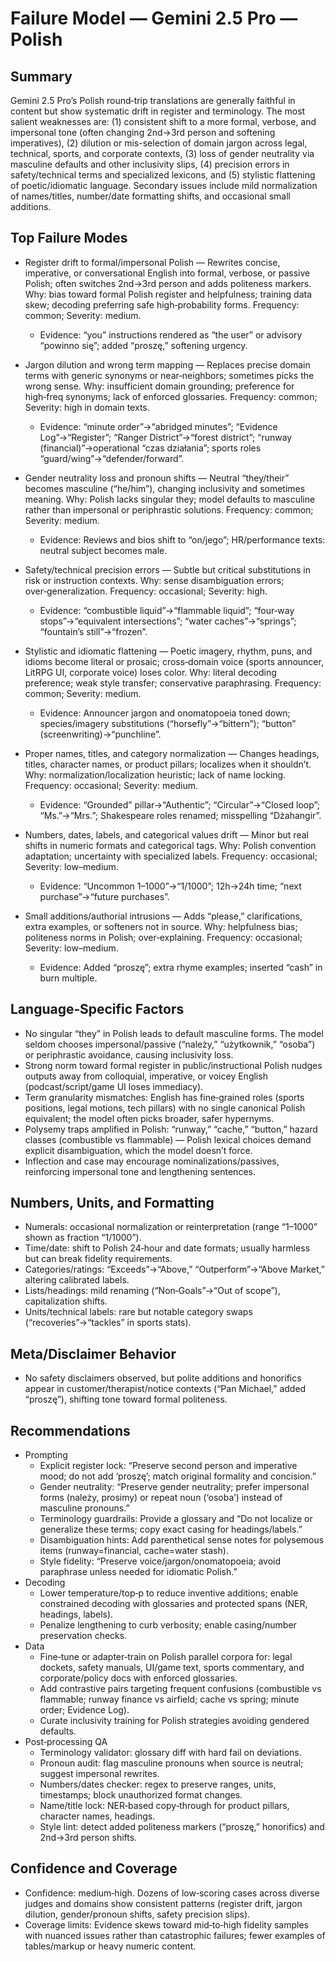 # Failure Model — Gemini 2.5 Pro — Polish

## Summary
Gemini 2.5 Pro’s Polish round‑trip translations are generally faithful in content but show systematic drift in register and terminology. The most salient weaknesses are: (1) consistent shift to a more formal, verbose, and impersonal tone (often changing 2nd→3rd person and softening imperatives), (2) dilution or mis-selection of domain jargon across legal, technical, sports, and corporate contexts, (3) loss of gender neutrality via masculine defaults and other inclusivity slips, (4) precision errors in safety/technical terms and specialized lexicons, and (5) stylistic flattening of poetic/idiomatic language. Secondary issues include mild normalization of names/titles, number/date formatting shifts, and occasional small additions.

## Top Failure Modes
- Register drift to formal/impersonal Polish — Rewrites concise, imperative, or conversational English into formal, verbose, or passive Polish; often switches 2nd→3rd person and adds politeness markers. Why: bias toward formal Polish register and helpfulness; training data skew; decoding preferring safe high‑probability forms. Frequency: common; Severity: medium.
  - Evidence: “you” instructions rendered as “the user” or advisory “powinno się”; added “proszę,” softening urgency.

- Jargon dilution and wrong term mapping — Replaces precise domain terms with generic synonyms or near‑neighbors; sometimes picks the wrong sense. Why: insufficient domain grounding; preference for high‑freq synonyms; lack of enforced glossaries. Frequency: common; Severity: high in domain texts.
  - Evidence: “minute order”→“abridged minutes”; “Evidence Log”→“Register”; “Ranger District”→“forest district”; “runway (financial)”→operational “czas działania”; sports roles “guard/wing”→“defender/forward”.

- Gender neutrality loss and pronoun shifts — Neutral “they/their” becomes masculine (“he/him”), changing inclusivity and sometimes meaning. Why: Polish lacks singular they; model defaults to masculine rather than impersonal or periphrastic solutions. Frequency: common; Severity: medium.
  - Evidence: Reviews and bios shift to “on/jego”; HR/performance texts: neutral subject becomes male.

- Safety/technical precision errors — Subtle but critical substitutions in risk or instruction contexts. Why: sense disambiguation errors; over‑generalization. Frequency: occasional; Severity: high.
  - Evidence: “combustible liquid”→“flammable liquid”; “four‑way stops”→“equivalent intersections”; “water caches”→“springs”; “fountain’s still”→“frozen”.

- Stylistic and idiomatic flattening — Poetic imagery, rhythm, puns, and idioms become literal or prosaic; cross‑domain voice (sports announcer, LitRPG UI, corporate voice) loses color. Why: literal decoding preference; weak style transfer; conservative paraphrasing. Frequency: common; Severity: medium.
  - Evidence: Announcer jargon and onomatopoeia toned down; species/imagery substitutions (“horsefly”→“bittern”); “button” (screenwriting)→“punchline”.

- Proper names, titles, and category normalization — Changes headings, titles, character names, or product pillars; localizes when it shouldn’t. Why: normalization/localization heuristic; lack of name locking. Frequency: occasional; Severity: medium.
  - Evidence: “Grounded” pillar→“Authentic”; “Circular”→“Closed loop”; “Ms.”→“Mrs.”; Shakespeare roles renamed; misspelling “Dżahangir”.

- Numbers, dates, labels, and categorical values drift — Minor but real shifts in numeric formats and categorical tags. Why: Polish convention adaptation; uncertainty with specialized labels. Frequency: occasional; Severity: low–medium.
  - Evidence: “Uncommon 1–1000”→“1/1000”; 12h→24h time; “next purchase”→“future purchases”.

- Small additions/authorial intrusions — Adds “please,” clarifications, extra examples, or softeners not in source. Why: helpfulness bias; politeness norms in Polish; over‑explaining. Frequency: occasional; Severity: low–medium.
  - Evidence: Added “proszę”; extra rhyme examples; inserted “cash” in burn multiple.

## Language‑Specific Factors
- No singular “they” in Polish leads to default masculine forms. The model seldom chooses impersonal/passive (“należy,” “użytkownik,” “osoba”) or periphrastic avoidance, causing inclusivity loss.
- Strong norm toward formal register in public/instructional Polish nudges outputs away from colloquial, imperative, or voicey English (podcast/script/game UI loses immediacy).
- Term granularity mismatches: English has fine‑grained roles (sports positions, legal motions, tech pillars) with no single canonical Polish equivalent; the model often picks broader, safer hypernyms.
- Polysemy traps amplified in Polish: “runway,” “cache,” “button,” hazard classes (combustible vs flammable) — Polish lexical choices demand explicit disambiguation, which the model doesn’t force.
- Inflection and case may encourage nominalizations/passives, reinforcing impersonal tone and lengthening sentences.

## Numbers, Units, and Formatting
- Numerals: occasional normalization or reinterpretation (range “1–1000” shown as fraction “1/1000”).
- Time/date: shift to Polish 24‑hour and date formats; usually harmless but can break fidelity requirements.
- Categories/ratings: “Exceeds”→“Above,” “Outperform”→“Above Market,” altering calibrated labels.
- Lists/headings: mild renaming (“Non‑Goals”→“Out of scope”), capitalization shifts.
- Units/technical labels: rare but notable category swaps (“recoveries”→“tackles” in sports stats).

## Meta/Disclaimer Behavior
- No safety disclaimers observed, but polite additions and honorifics appear in customer/therapist/notice contexts (“Pan Michael,” added “proszę”), shifting tone toward formal politeness.

## Recommendations
- Prompting
  - Explicit register lock: “Preserve second person and imperative mood; do not add ‘proszę’; match original formality and concision.”
  - Gender neutrality: “Preserve gender neutrality; prefer impersonal forms (należy, prosimy) or repeat noun (‘osoba’) instead of masculine pronouns.”
  - Terminology guardrails: Provide a glossary and “Do not localize or generalize these terms; copy exact casing for headings/labels.”
  - Disambiguation hints: Add parenthetical sense notes for polysemous items (runway=financial, cache=water stash).
  - Style fidelity: “Preserve voice/jargon/onomatopoeia; avoid paraphrase unless needed for idiomatic Polish.”
- Decoding
  - Lower temperature/top‑p to reduce inventive additions; enable constrained decoding with glossaries and protected spans (NER, headings, labels).
  - Penalize lengthening to curb verbosity; enable casing/number preservation checks.
- Data
  - Fine‑tune or adapter‑train on Polish parallel corpora for: legal dockets, safety manuals, UI/game text, sports commentary, and corporate/policy docs with enforced glossaries.
  - Add contrastive pairs targeting frequent confusions (combustible vs flammable; runway finance vs airfield; cache vs spring; minute order; Evidence Log).
  - Curate inclusivity training for Polish strategies avoiding gendered defaults.
- Post‑processing QA
  - Terminology validator: glossary diff with hard fail on deviations.
  - Pronoun audit: flag masculine pronouns when source is neutral; suggest impersonal rewrites.
  - Numbers/dates checker: regex to preserve ranges, units, timestamps; block unauthorized format changes.
  - Name/title lock: NER‑based copy‑through for product pillars, character names, headings.
  - Style lint: detect added politeness markers (“proszę,” honorifics) and 2nd→3rd person shifts.

## Confidence and Coverage
- Confidence: medium‑high. Dozens of low‑scoring cases across diverse judges and domains show consistent patterns (register drift, jargon dilution, gender/pronoun shifts, safety precision slips).
- Coverage limits: Evidence skews toward mid‑to‑high fidelity samples with nuanced issues rather than catastrophic failures; fewer examples of tables/markup or heavy numeric content.
